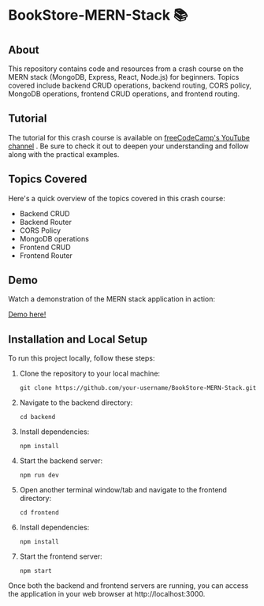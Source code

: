 # BookStore-MERN-Stack :books:

## About

This repository contains code and resources from a crash course on the MERN stack (MongoDB, Express, React, Node.js) for beginners. Topics covered include backend CRUD operations, backend routing, CORS policy, MongoDB operations, frontend CRUD operations, and frontend routing.

## Tutorial

The tutorial for this crash course is available on [freeCodeCamp's YouTube channel](https://www.youtube.com/@freecodecamp) . Be sure to check it out to deepen your understanding and follow along with the practical examples.

## Topics Covered

Here's a quick overview of the topics covered in this crash course:

- Backend CRUD
- Backend Router
- CORS Policy
- MongoDB operations
- Frontend CRUD
- Frontend Router

## Demo
Watch a demonstration of the MERN stack application in action:

[Demo here!](https://github.com/kostaskaplanis2001/BookStore-MERN-Stack/assets/84383274/b77f315f-4d5b-4316-99d1-9ca0b06c4dea)

## Installation and Local Setup
To run this project locally, follow these steps:

1. Clone the repository to your local machine:
    ```
    git clone https://github.com/your-username/BookStore-MERN-Stack.git
    ```

2. Navigate to the backend directory:
    ```
    cd backend
    ```

3. Install dependencies:
    ```
    npm install
    ```

4. Start the backend server:
    ```
    npm run dev
    ```

5. Open another terminal window/tab and navigate to the frontend directory:
    ```
    cd frontend
    ```

6. Install dependencies:
    ```
    npm install
    ```

7. Start the frontend server:
    ```
    npm start
    ```

Once both the backend and frontend servers are running, you can access the application in your web browser at http://localhost:3000.

